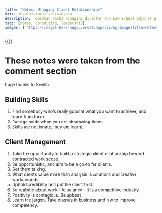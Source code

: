 ```yaml
---
title: "Notes: Managing Client Relationships"
date: 2022-07-18T07:22:14+02:00
description:  Goldman Sachs managing director and Law School adjunct professor Jim Donovan shares his insights on the skills necessary to manage and cultivate client relationships. Donovan is responsible for advising many of the largest corporate and individual clients of Goldman Sachs. (University of Virginia School of Law, Nov. 6, 2015)
tags: [notes, consulting, leadership]
images: ['https://images-here-hugo.vercel.app/api/og-image?title=Notes%3A%20Managing%20Client%20Relationships']
---
```


{{<youtube z8kqCIxXTEw>}}

# These notes were taken from the comment section
huge thanks to Sevilla
## Building Skills
1. Find somebody who's really good at what you want to achieve, and learn from them. 
2. Put ego aside when you are shadowing them. 
3. Skills are not innate, they are learnt. 

## Client Management
1. Take the opportunity to build a strategic client relationship beyond contracted work scope. 
2. Be opportunistic, and aim to be a go-to for clients. 
3. Get them talking. 
4. What clients value more than analysis is solutions and creative workarounds. 
5. Uphold credibility and put the client first. 
6. Be realistic about work-life balance - it is a competitive industry. 
7. Positivity is contagious. Be upbeat. 
8. Learn the jargon. Take classes in business and law to improve competency.